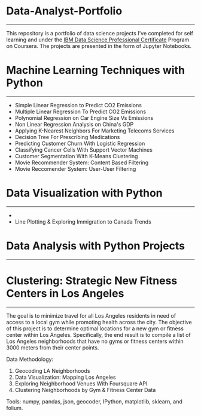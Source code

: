 # Data-Analyst-Portfolio

---
This repository is a portfolio of data science projects I've completed for self learning and under the [IBM Data Science Professional Certificate](https://www.youracclaim.com/badges/8dafbf44-59e1-4a50-a50b-cc63c7027af7?source=linked_in_profile) Program on Coursera. The projects are presented in the form of Jupyter Notebooks.

# Machine Learning Techniques with Python
---
  + Simple Linear Regression to Predict CO2 Emissions
  + Multiple Linear Regression To Predict CO2 Emissions
  + Polynomial Regression on Car Engine Size Vs Emissions
  + Non Linear Regression Analysis on China's GDP
  + Applying K-Nearest Neighbors For Marketing Telecoms Services
  + Decision Tree For Prescribing Medications
  + Predicting Customer Churn With Logistic Regression
  + Classifying Cancer Cells With Support Vector Machines
  + Customer Segmentation With K-Means Clustering
  + Movie Recommender System: Content Based Filtering
  + Movie Reccomender System: User-User Filtering 

# Data Visualization with Python 
---
  +
  + Line Plotting & Exploring Immigration to Canada Trends

# Data Analysis with Python Projects
---

# Clustering: Strategic New Fitness Centers in Los Angeles
---
The goal is to minimize travel for all Los Angeles residents in need of access to a local gym while promoting health across the city. The objective of this project is to determine optimal locations for a new gym or fitness center within Los Angeles. Specifically, the end result is to compile a list of Los Angeles neighborhoods that have no gyms or fitness centers within 3000 meters from their center points.

Data Methodology:

  1. Geocoding LA Neighborhoods
  2. Data Visualization: Mapping Los Angeles
  3. Exploring Neighborhood Venues With Foursquare API
  4. Clustering Neighborhoods by Gym & Fitness Center Data
 
Tools: numpy, pandas, json, geocoder, IPython, matplotlib, sklearn, and folium.

